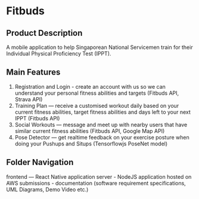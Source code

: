 # Fitbuds

## Product Description
A mobile application to help Singaporean National Servicemen train for their Individual Physical Proficiency Test (IPPT).

## Main Features
1. Registration and Login - create an account with us so we can understand your personal fitness abilities and targets (Fitbuds API, Strava API)
2. Training Plan — receive a customised workout daily based on your current fitness abilities, target fitness abilities and days left to your next IPPT (Fitbuds API)
3. Social Workouts — message and meet up with nearby users that have similar current fitness abilities (Fitbuds API, Google Map API)
4. Pose Detector — get realtime feedback on your exercise posture when doing your Pushups and Situps (Tensorflowjs PoseNet model)

## Folder Navigation
frontend — React Native application
server - NodeJS application hosted on AWS 
submissions - documentation (software requirement specifications, UML Diagrams, Demo Video etc.)
